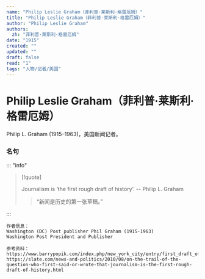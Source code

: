 ```yaml
---
name: "Philip Leslie Graham（菲利普·莱斯利·格雷厄姆）"
title: "Philip Leslie Graham（菲利普·莱斯利·格雷厄姆）"
author: "Philip Leslie Graham"
authors:
  zh: "菲利普·莱斯利·格雷厄姆"
date: "1915"
created: ""
updated: ""
draft: false
read: "1"
tags: "人物/记者/美国"
---
```


# Philip Leslie Graham（菲利普·莱斯利·格雷厄姆）

Philip L. Graham (1915–1963)，美国新闻记者。

### 名句

::: "info"

> [!quote]
>
> Journalism is ‘the first rough draft of history’. -- Philip L. Graham
> > “新闻是历史的第一张草稿。”

:::

```
作者信息：
Washington (DC) Post publisher Phil Graham (1915-1963)
Washington Post President and Publisher

参考资料：
https://www.barrypopik.com/index.php/new_york_city/entry/first_draft_of_history_journalism
https://slate.com/news-and-politics/2010/08/on-the-trail-of-the-question-who-first-said-or-wrote-that-journalism-is-the-first-rough-draft-of-history.html
```

